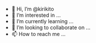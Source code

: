 - 👋 Hi, I’m @kirikito
- 👀 I’m interested in ...
- 🌱 I’m currently learning ...
- 💞️ I’m looking to collaborate on ...
- 📫 How to reach me ...

<!---
kirikito/kirikito is a ✨ special ✨ repository because its `README.md` (this file) appears on your GitHub profile.
You can click the Preview link to take a look at your changes.
--->
